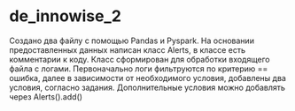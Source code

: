 # de_innowise_2

Создано два файлу с помощью Pandas и Pyspark.
На основании предоставленных данных написан класс Alerts, в классе есть комментарии к коду.
Класс сформирован для обработки входящего файла с логами. 
Первоначально логи фильтруются по критерию == ошибка, далее в зависимости от необходимого условия, добавлены два условия, согласно задания.
Дополнительные условия можно добавлять через Alerts().add()
